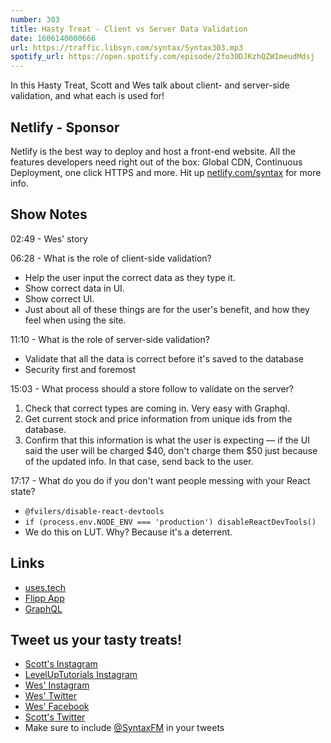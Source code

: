 ```yaml
---
number: 303
title: Hasty Treat - Client vs Server Data Validation
date: 1606140000666
url: https://traffic.libsyn.com/syntax/Syntax303.mp3
spotify_url: https://open.spotify.com/episode/2fo30DJKzhQZWImeudMdsj
---
```


In this Hasty Treat, Scott and Wes talk about client- and server-side validation, and what each is used for!

## Netlify - Sponsor
Netlify is the best way to deploy and host a front-end website. All the features developers need right out of the box: Global CDN, Continuous Deployment, one click HTTPS and more. Hit up [netlify.com/syntax](https://netlify.com/syntax) for more info.

## Show Notes

02:49 - Wes' story

06:28 - What is the role of client-side validation?
* Help the user input the correct data as they type it.
* Show correct data in UI.
* Show correct UI.
* Just about all of these things are for the user's benefit, and how they feel when using the site.

11:10 - What is the role of server-side validation?
* Validate that all the data is correct before it's saved to the database
* Security first and foremost

15:03 - What process should a store follow to validate on the server?
1. Check that correct types are coming in. Very easy with Graphql.
2. Get current stock and price information from unique ids from the database.
3. Confirm that this information is what the user is expecting — if the UI said the user will be charged $40, don't charge them $50 just because of the updated info. In that case, send back to the user.

17:17 - What do you do if you don't want people messing with your React state?
* `@fvilers/disable-react-devtools`
* `if (process.env.NODE_ENV === 'production') disableReactDevTools()`
* We do this on LUT. Why? Because it's a deterrent.

## Links
* [uses.tech](https://uses.tech/)
* [Flipp App](https://flipp.com/home)
* [GraphQL](https://graphql.org/)

## Tweet us your tasty treats!
* [Scott's Instagram](https://www.instagram.com/stolinski/)
* [LevelUpTutorials Instagram](https://www.instagram.com/LevelUpTutorials/)
* [Wes' Instagram](https://www.instagram.com/wesbos/)
* [Wes' Twitter](https://twitter.com/wesbos)
* [Wes' Facebook](https://www.facebook.com/wesbos.developer)
* [Scott's Twitter](https://twitter.com/stolinski)
* Make sure to include [@SyntaxFM](https://twitter.com/SyntaxFM) in your tweets